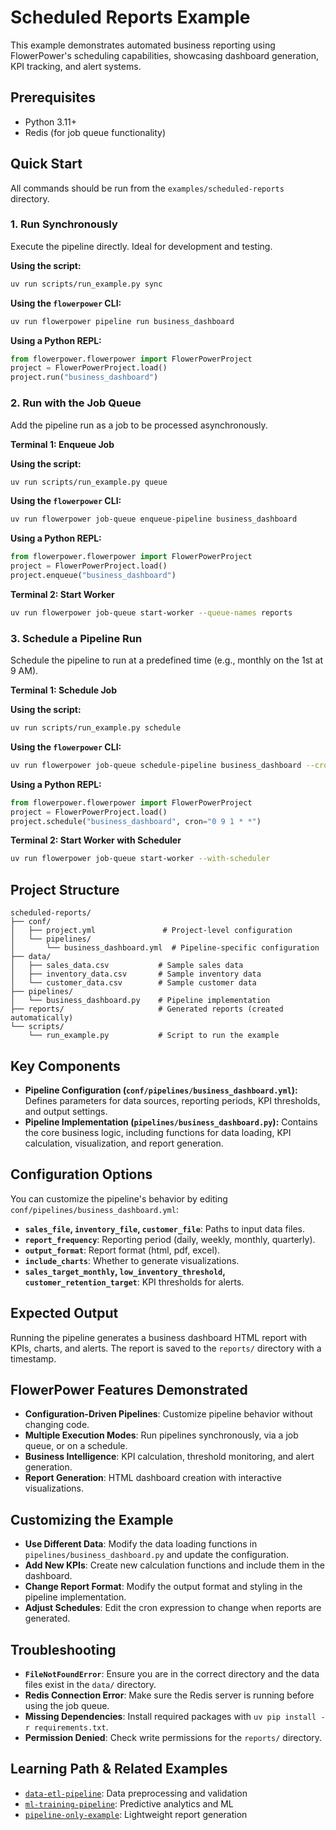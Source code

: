 # Scheduled Reports Example

This example demonstrates automated business reporting using FlowerPower's scheduling capabilities, showcasing dashboard generation, KPI tracking, and alert systems.

## Prerequisites

- Python 3.11+
- Redis (for job queue functionality)

## Quick Start

All commands should be run from the `examples/scheduled-reports` directory.

### 1. Run Synchronously

Execute the pipeline directly. Ideal for development and testing.

**Using the script:**
```bash
uv run scripts/run_example.py sync
```

**Using the `flowerpower` CLI:**
```bash
uv run flowerpower pipeline run business_dashboard
```

**Using a Python REPL:**
```python
from flowerpower.flowerpower import FlowerPowerProject
project = FlowerPowerProject.load()
project.run("business_dashboard")
```

### 2. Run with the Job Queue

Add the pipeline run as a job to be processed asynchronously.

**Terminal 1: Enqueue Job**

**Using the script:**
```bash
uv run scripts/run_example.py queue
```

**Using the `flowerpower` CLI:**
```bash
uv run flowerpower job-queue enqueue-pipeline business_dashboard
```

**Using a Python REPL:**
```python
from flowerpower.flowerpower import FlowerPowerProject
project = FlowerPowerProject.load()
project.enqueue("business_dashboard")
```

**Terminal 2: Start Worker**
```bash
uv run flowerpower job-queue start-worker --queue-names reports
```

### 3. Schedule a Pipeline Run

Schedule the pipeline to run at a predefined time (e.g., monthly on the 1st at 9 AM).

**Terminal 1: Schedule Job**

**Using the script:**
```bash
uv run scripts/run_example.py schedule
```

**Using the `flowerpower` CLI:**
```bash
uv run flowerpower job-queue schedule-pipeline business_dashboard --cron "0 9 1 * *"
```

**Using a Python REPL:**
```python
from flowerpower.flowerpower import FlowerPowerProject
project = FlowerPowerProject.load()
project.schedule("business_dashboard", cron="0 9 1 * *")
```

**Terminal 2: Start Worker with Scheduler**
```bash
uv run flowerpower job-queue start-worker --with-scheduler
```

## Project Structure

```
scheduled-reports/
├── conf/
│   ├── project.yml               # Project-level configuration
│   └── pipelines/
│       └── business_dashboard.yml  # Pipeline-specific configuration
├── data/
│   ├── sales_data.csv           # Sample sales data
│   ├── inventory_data.csv       # Sample inventory data
│   └── customer_data.csv        # Sample customer data
├── pipelines/
│   └── business_dashboard.py    # Pipeline implementation
├── reports/                     # Generated reports (created automatically)
└── scripts/
    └── run_example.py           # Script to run the example
```

## Key Components

- **Pipeline Configuration (`conf/pipelines/business_dashboard.yml`):** Defines parameters for data sources, reporting periods, KPI thresholds, and output settings.
- **Pipeline Implementation (`pipelines/business_dashboard.py`):** Contains the core business logic, including functions for data loading, KPI calculation, visualization, and report generation.

## Configuration Options

You can customize the pipeline's behavior by editing `conf/pipelines/business_dashboard.yml`:

- **`sales_file`, `inventory_file`, `customer_file`**: Paths to input data files.
- **`report_frequency`**: Reporting period (daily, weekly, monthly, quarterly).
- **`output_format`**: Report format (html, pdf, excel).
- **`include_charts`**: Whether to generate visualizations.
- **`sales_target_monthly`, `low_inventory_threshold`, `customer_retention_target`**: KPI thresholds for alerts.

## Expected Output

Running the pipeline generates a business dashboard HTML report with KPIs, charts, and alerts. The report is saved to the `reports/` directory with a timestamp.

## FlowerPower Features Demonstrated

- **Configuration-Driven Pipelines**: Customize pipeline behavior without changing code.
- **Multiple Execution Modes**: Run pipelines synchronously, via a job queue, or on a schedule.
- **Business Intelligence**: KPI calculation, threshold monitoring, and alert generation.
- **Report Generation**: HTML dashboard creation with interactive visualizations.

## Customizing the Example

- **Use Different Data**: Modify the data loading functions in `pipelines/business_dashboard.py` and update the configuration.
- **Add New KPIs**: Create new calculation functions and include them in the dashboard.
- **Change Report Format**: Modify the output format and styling in the pipeline implementation.
- **Adjust Schedules**: Edit the cron expression to change when reports are generated.

## Troubleshooting

- **`FileNotFoundError`**: Ensure you are in the correct directory and the data files exist in the `data/` directory.
- **Redis Connection Error**: Make sure the Redis server is running before using the job queue.
- **Missing Dependencies**: Install required packages with `uv pip install -r requirements.txt`.
- **Permission Denied**: Check write permissions for the `reports/` directory.

## Learning Path & Related Examples

- [`data-etl-pipeline`](../data-etl-pipeline/): Data preprocessing and validation
- [`ml-training-pipeline`](../ml-training-pipeline/): Predictive analytics and ML
- [`pipeline-only-example`](../pipeline-only-example/): Lightweight report generation